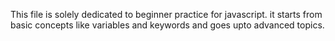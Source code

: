 This file is solely dedicated to beginner practice for javascript.
it starts from basic concepts like variables and keywords 
and goes upto advanced topics.
